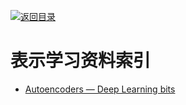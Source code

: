 [![返回目录](https://parg.co/UGo)](https://parg.co/b4z) 
 
 


# 表示学习资料索引

* [Autoencoders — Deep Learning bits](https://hackernoon.com/autoencoders-deep-learning-bits-1-11731e200694#.s2liww9h0)
